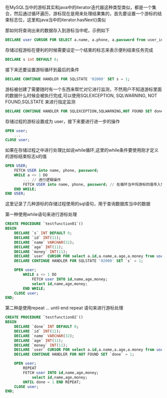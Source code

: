 
在MySQL当中的游标其实和java中的iterator迭代器这种类型类似，都是一个集合，然后通过循环遍历，游标现在是用来处理结果集的，首先要设置一个游标的结束标志位，这里和java当中的iterator.hasNext()类似

那如何将查询出来的数据存入到游标当中呢，示例如下

```sql
DECLARE user CURSOR FOR SELECT a.name, a.phone, a.password from user_info a; 
```

存储过程游标在便利的时候需要设定一个结束的标志来表示便利结束任务完成

```sql
DECLARE s int DEFAULT 0;
```

接下来还要设置游标循环到最后的条件

```sql
DECLARE CONTINUE HANDLER FOR SQLSTATE '02000' SET s = 1;
```

游标被创建了需要随时有一个东西来帮忙对它进行监测，不然用户不知道游标里面的数据什么时候会被执行完成,可以使用SQLEXCEPTION, SQLWARNING, NOT FOUND,SQLSTATE 来进行指定监测

```sql
DECLARE CONTINUE HANDLER FOR SQLEXCEPTION,SQLWARNING,NOT FOUND SET done = 1;
```

存储过程的游标设置成为 user，接下来要进行进一步的操作

```sql
OPEN user;
    ...
CLOSE user;
```

如果在存储过程之中进行处理比如说while循环,这里的while条件要使用刚才定义的游标结束标志s的值

```sql
OPEN USER;
    FETCH USER into name, phone, password;
    WHILE a <> 1 DO
        ... // 进行逻辑操作
        FETCH USER into name, phone, password; // 在循环当中将游标的值传入到变量当中
    END WHILE;  
END USER;
```

这里记录了几种游标的存储过程使用的sql语句，用于查询数据库当中的数据

第一种使用while语句来进行游标处理

```sql
CREATE PROCEDURE `testfunction01`()
BEGIN 
    DECLARE `s` INT DEFAULT 0;
    DECLARE `id` INT(11);
    DECLARE `name` VARCHAR(32);
    DECLARE `age` INT(11);
    DECLARE `money` INT(11);
    DECLARE `user` CURSOR FOR select a.id,a.name,a.age,a.money from user a;
    DECLARE CONTINUE HANDLER FOR SQLSTATE '02000' SET `s` = 1;

    OPEN user;
        WHILE s <> 1 DO 
            FETCH user INTO id,name,age,money;
            select id,name,age,money;
        END WHILE;
    CLOSE user;
END;
```

第二种是使用repeat ... until end repeat 语句来进行游标处理

```sql
CREATE PROCEDURE `testfunction02`()
BEGIN 
    DECLARE `done` INT DEFAULT 0;
    DECLARE `id` INT(11);
    DECLARE `name` VARCHAR(32);
    DECLARE `age` INT(11);
    DECLARE `money` INT(11);
    DECLARE `user` CURSOR FOR select a.id,a.name,a.age,a.money from user a;
    DECLARE CONTINUE HANDLER FOR NOT FOUND SET `done` = 1;

    OPEN user;
        REPEAT
	    FETCH user INTO id,name,age,money;
            select id,name,age,money;
        UNTIL done = 1 END REPEAT;
    CLOSE user;
END;
```
